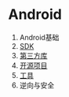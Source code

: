 # Android
1. Android基础
2. [SDK](android/SDK/SDK.md)
3. [第三方库](android/第三方库/第三方库.md)
4. [开源项目](android/开源项目/开源项目.md)
5. [工具](android/工具/工具.md)
6. 逆向与安全